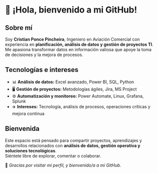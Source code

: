 # 👋 ¡Hola, bienvenido a mi GitHub!  

## Sobre mí  
Soy **Cristian Ponce Pincheira**, Ingeniero en Aviación Comercial con experiencia en **planificación, análisis de datos y gestión de proyectos TI**. Me apasiona transformar datos en información valiosa que apoye la toma de decisiones y la mejora de procesos.  

## Tecnologías e intereses  
- 📊 **Análisis de datos:** Excel avanzado, Power BI, SQL, Python  
- 🖥️ **Gestión de proyectos:** Metodologías ágiles, Jira, MS Project  
- ⚙️ **Automatización y monitoreo:** Power Automate, Linux, Grafana, Splunk  
- ✈️ **Intereses:** Tecnología, análisis de procesos, operaciones críticas y mejora continua  

## Bienvenida  
Este espacio está pensado para compartir proyectos, aprendizajes y desarrollos relacionados con **análisis de datos, gestión operativa y soluciones tecnológicas**.  
Siéntete libre de explorar, comentar o colaborar.  

🚀 *Gracias por visitar mi perfil, y bienvenido/a a mi GitHub.*  
